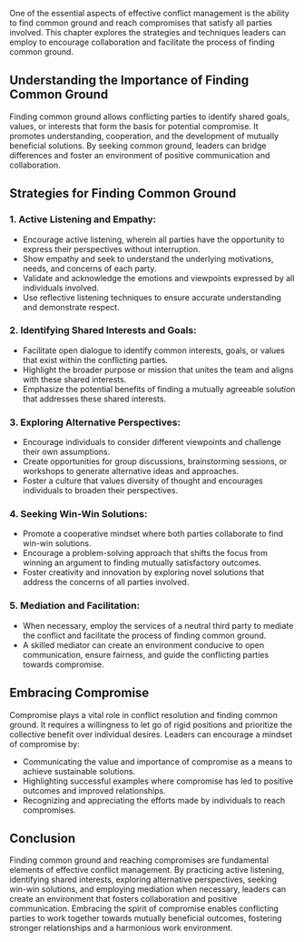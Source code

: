 
One of the essential aspects of effective conflict management is the ability to find common ground and reach compromises that satisfy all parties involved. This chapter explores the strategies and techniques leaders can employ to encourage collaboration and facilitate the process of finding common ground.

**Understanding the Importance of Finding Common Ground**
---------------------------------------------------------

Finding common ground allows conflicting parties to identify shared goals, values, or interests that form the basis for potential compromise. It promotes understanding, cooperation, and the development of mutually beneficial solutions. By seeking common ground, leaders can bridge differences and foster an environment of positive communication and collaboration.

**Strategies for Finding Common Ground**
----------------------------------------

### 1. **Active Listening and Empathy:**

* Encourage active listening, wherein all parties have the opportunity to express their perspectives without interruption.
* Show empathy and seek to understand the underlying motivations, needs, and concerns of each party.
* Validate and acknowledge the emotions and viewpoints expressed by all individuals involved.
* Use reflective listening techniques to ensure accurate understanding and demonstrate respect.

### 2. **Identifying Shared Interests and Goals:**

* Facilitate open dialogue to identify common interests, goals, or values that exist within the conflicting parties.
* Highlight the broader purpose or mission that unites the team and aligns with these shared interests.
* Emphasize the potential benefits of finding a mutually agreeable solution that addresses these shared interests.

### 3. **Exploring Alternative Perspectives:**

* Encourage individuals to consider different viewpoints and challenge their own assumptions.
* Create opportunities for group discussions, brainstorming sessions, or workshops to generate alternative ideas and approaches.
* Foster a culture that values diversity of thought and encourages individuals to broaden their perspectives.

### 4. **Seeking Win-Win Solutions:**

* Promote a cooperative mindset where both parties collaborate to find win-win solutions.
* Encourage a problem-solving approach that shifts the focus from winning an argument to finding mutually satisfactory outcomes.
* Foster creativity and innovation by exploring novel solutions that address the concerns of all parties involved.

### 5. **Mediation and Facilitation:**

* When necessary, employ the services of a neutral third party to mediate the conflict and facilitate the process of finding common ground.
* A skilled mediator can create an environment conducive to open communication, ensure fairness, and guide the conflicting parties towards compromise.

**Embracing Compromise**
------------------------

Compromise plays a vital role in conflict resolution and finding common ground. It requires a willingness to let go of rigid positions and prioritize the collective benefit over individual desires. Leaders can encourage a mindset of compromise by:

* Communicating the value and importance of compromise as a means to achieve sustainable solutions.
* Highlighting successful examples where compromise has led to positive outcomes and improved relationships.
* Recognizing and appreciating the efforts made by individuals to reach compromises.

**Conclusion**
--------------

Finding common ground and reaching compromises are fundamental elements of effective conflict management. By practicing active listening, identifying shared interests, exploring alternative perspectives, seeking win-win solutions, and employing mediation when necessary, leaders can create an environment that fosters collaboration and positive communication. Embracing the spirit of compromise enables conflicting parties to work together towards mutually beneficial outcomes, fostering stronger relationships and a harmonious work environment.
